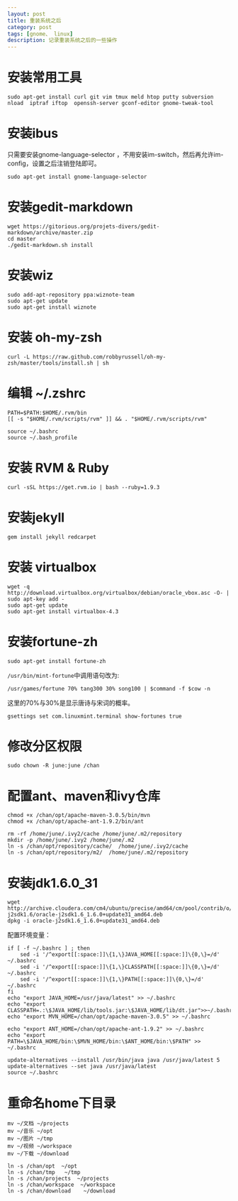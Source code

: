 ```yaml
---
layout: post
title: 重装系统之后
category: post
tags: [gnome、 linux]
description: 记录重装系统之后的一些操作
---
```


# 安装常用工具

```
sudo apt-get install curl git vim tmux meld htop putty subversion  nload  iptraf iftop  openssh-server gconf-editor gnome-tweak-tool
```

# 安装ibus

只需要安装gnome-language-selector ，不用安装im-switch，然后再允许im-config，设置之后注销登陆即可。

```
sudo apt-get install gnome-language-selector 
```

# 安装gedit-markdown

```
wget https://gitorious.org/projets-divers/gedit-markdown/archive/master.zip
cd master
./gedit-markdown.sh install
```

<!-- more -->

# 安装wiz

```
sudo add-apt-repository ppa:wiznote-team
sudo apt-get update
sudo apt-get install wiznote
```

# 安装 oh-my-zsh

```
curl -L https://raw.github.com/robbyrussell/oh-my-zsh/master/tools/install.sh | sh
```

# 编辑 ~/.zshrc

```
PATH=$PATH:$HOME/.rvm/bin
[[ -s "$HOME/.rvm/scripts/rvm" ]] && . "$HOME/.rvm/scripts/rvm"

source ~/.bashrc
source ~/.bash_profile
```

# 安装 RVM & Ruby

```
curl -sSL https://get.rvm.io | bash --ruby=1.9.3
```

# 安装jekyll

```
gem install jekyll redcarpet
```

# 安装 virtualbox

```
wget -q http://download.virtualbox.org/virtualbox/debian/oracle_vbox.asc -O- | sudo apt-key add -
sudo apt-get update
sudo apt-get install virtualbox-4.3
```

# 安装fortune-zh

```
sudo apt-get install fortune-zh
```

`/usr/bin/mint-fortune`中调用语句改为:

```
/usr/games/fortune 70% tang300 30% song100 | $command -f $cow -n
```

这里的70%与30%是显示唐诗与宋词的概率。

```
gsettings set com.linuxmint.terminal show-fortunes true
```

# 修改分区权限

```
sudo chown -R june:june /chan
```

# 配置ant、maven和ivy仓库

```
chmod +x /chan/opt/apache-maven-3.0.5/bin/mvn
chmod +x /chan/opt/apache-ant-1.9.2/bin/ant

rm -rf /home/june/.ivy2/cache /home/june/.m2/repository
mkdir -p /home/june/.ivy2 /home/june/.m2
ln -s /chan/opt/repository/cache/  /home/june/.ivy2/cache
ln -s /chan/opt/repository/m2/  /home/june/.m2/repository
```

# 安装jdk1.6.0_31

```
wget http://archive.cloudera.com/cm4/ubuntu/precise/amd64/cm/pool/contrib/o/oracle-j2sdk1.6/oracle-j2sdk1.6_1.6.0+update31_amd64.deb
dpkg -i oracle-j2sdk1.6_1.6.0+update31_amd64.deb
```

配置环境变量：

```
if [ -f ~/.bashrc ] ; then
    sed -i '/^export[[:space:]]\{1,\}JAVA_HOME[[:space:]]\{0,\}=/d' ~/.bashrc
    sed -i '/^export[[:space:]]\{1,\}CLASSPATH[[:space:]]\{0,\}=/d' ~/.bashrc
    sed -i '/^export[[:space:]]\{1,\}PATH[[:space:]]\{0,\}=/d' ~/.bashrc
fi
echo "export JAVA_HOME=/usr/java/latest" >> ~/.bashrc
echo "export CLASSPATH=.:\$JAVA_HOME/lib/tools.jar:\$JAVA_HOME/lib/dt.jar">>~/.bashrc
echo "export MVN_HOME=/chan/opt/apache-maven-3.0.5" >> ~/.bashrc

echo "export ANT_HOME=/chan/opt/apache-ant-1.9.2" >> ~/.bashrc
echo "export PATH=\$JAVA_HOME/bin:\$MVN_HOME/bin:\$ANT_HOME/bin:\$PATH" >> ~/.bashrc

update-alternatives --install /usr/bin/java java /usr/java/latest 5
update-alternatives --set java /usr/java/latest 
source ~/.bashrc
```

# 重命名home下目录

```
mv ~/文档 ~/projects
mv ~/音乐 ~/opt
mv ~/图片 ~/tmp
mv ~/视频 ~/workspace
mv ~/下载 ~/download

ln -s /chan/opt  ~/opt
ln -s /chan/tmp   ~/tmp
ln -s /chan/projects  ~/projects
ln -s /chan/workspace  ~/workspace
ln -s /chan/download    ~/download
```
